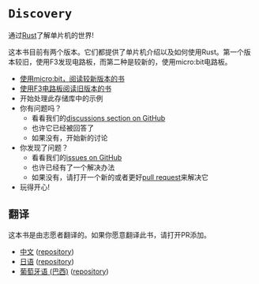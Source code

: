 # `Discovery`

通过[Rust](https://www.rust-lang.org/)了解单片机的世界!

这本书目前有两个版本。它们都提供了单片机介绍以及如何使用Rust。第一个版本较旧，使用F3发现电路板，而第二种是较新的，使用micro:bit电路板。

- [使用micro:bit，阅读较新版本的书](https://jzow.github.io/discovery/microbit)
- [使用F3电路板阅读旧版本的书](https://jzow.github.io/discovery/f3discovery)
- 开始处理此存储库中的示例
- 你有问题吗？
    - 看看我们的[discussions section on GitHub](https://github.com/rust-embedded/discovery/discussions)
    - 也许它已经被回答了
    - 如果没有，开始新的讨论
- 你发现了问题？
    - 看看我们的[issues on GitHub](https://github.com/rust-embedded/discovery/issues)
    - 也许已经有了一个解决办法
    - 如果没有，请打开一个新的或者更好[pull request](https://github.com/rust-embedded/discovery/pulls)来解决它
- 玩得开心!

## 翻译

这本书是由志愿者翻译的。如果你愿意翻译此书，请打开PR添加。

* [中文](https://jzow.github.io/discovery/)
  ([repository](https://github.com/jzow/discovery))
* [日语](https://tomoyuki-nakabayashi.github.io/discovery/)
  ([repository](https://github.com/tomoyuki-nakabayashi/discovery))
* [葡萄牙语 (巴西)](https://allyssan.github.io/discovery/)
  ([repository](https://github.com/allyssan/discovery))
